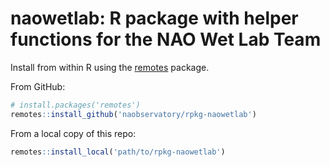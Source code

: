 # naowetlab: R package with helper functions for the NAO Wet Lab Team

Install from within R using the [remotes](https://github.com/r-lib/remotes) package.

From GitHub:

```r
# install.packages('remotes')
remotes::install_github('naobservatory/rpkg-naowetlab')
```

From a local copy of this repo:

```r
remotes::install_local('path/to/rpkg-naowetlab')
```
